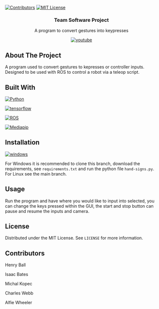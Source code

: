 <a name="readme-top"></a>

[![Contributors][contributors-shield]][contributors-url]
[![MIT License][license-shield]][license-url]

  <h3 align="center">Team Software Project</h3>

  <p align="center">
    A program to convert gestures into keypresses
    <br />
  </p>

<div align="center">
  
  [![youtube][youtube]][youtube-url]
  
</div>



<!-- ABOUT THE PROJECT -->
## About The Project

A program used to convert gestures to kepresses or controller inputs. Designed to be used with ROS to control a robot via a teleop script.



## Built With

[![Python][Python]][Python-url]

[![tensorflow][tensorflow]][tensorflow-url]

[![ROS][ROS]][ROS-url]

[![Mediapip][Mediapipe]][Mediapipe-url]


## Installation

[![windows][windows]][windows-url]

For Windows it is recommended to clone this branch, download the requirements, see `requirements.txt` and run the python file `hand-signs.py`. For Linux see the main branch.



<!-- USAGE EXAMPLES -->
## Usage
Run the program and have where you would like to input into selected, you can change the keys pressed within the GUI, the start and stop button can pause and resume the inputs and camera.



<!-- LICENSE -->
## License

Distributed under the MIT License. See `LICENSE` for more information.


## Contributors

Henry Ball

Isaac Bates

Michal Kopec

Charles Webb

Alfie Wheeler

<!-- MARKDOWN LINKS & IMAGES -->
<!-- https://www.markdownguide.org/basic-syntax/#reference-style-links -->
[contributors-shield]: https://img.shields.io/badge/Contributors-5-blue?style=for-the-badge
[contributors-url]: https://github.com/xlol12x/Teamsoftware/graphs/contributors


[license-shield]: https://img.shields.io/github/license/othneildrew/Best-README-Template.svg?style=for-the-badge
[license-url]: https://github.com/xlol12x/Teamsoftware/blob/main/LICENSE

[Python]: https://img.shields.io/badge/Python-4584b6?style=for-the-badge&logo=python&logoColor=white
[Python-url]: https://www.python.org/

[tensorflow]: https://img.shields.io/badge/tensorflow-orange?style=for-the-badge&logo=tensorflow&logoColor=white
[tensorflow-url]: https://www.tensorflow.org/

[docker]: https://img.shields.io/badge/docker-0db7ed?style=for-the-badge&logo=docker&logoColor=white
[docker-url]: https://hub.docker.com/r/bahtes/gestures-to-keypress

[ROS]: https://img.shields.io/badge/ROS-navy?style=for-the-badge&logo=ROS&logoColor=white
[ROS-url]: https://www.ros.org/

[youtube]: https://img.shields.io/badge/View%20Demo-red?style=for-the-badge&logo=Youtube&logoColor=White
[youtube-url]: https://youtu.be/sMdeBvYmKsk?si=4Sz1jXiuWLt7q8oO

[mediapipe]: https://img.shields.io/badge/Mediapipe-1e90ff?style=for-the-badge&logoColor=White
[mediapipe-url]: https://developers.google.com/mediapipe

[windows]: https://img.shields.io/badge/Windows%20-%20%237FBA00?style=for-the-badge&logo=windows&logoColor=white
[windows-url]: https://www.microsoft.com/en-gb/windows
